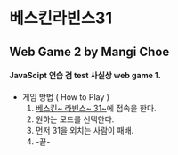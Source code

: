 # 베스킨라빈스31 
## Web Game 2 by Mangi Choe
#### JavaScipt 연습 겸 test    사실상 web game 1.

* 게임 방법 ( How to Play )
    1. [베스킨~ 라빈스~ 31~](https://lightningchoe.github.io/webgame2 'game link')에 접속을 한다.
    2. 원하는 모드를 선택한다.
    3. 먼저 31을 외치는 사람이 패배. 
    4. -끝-




